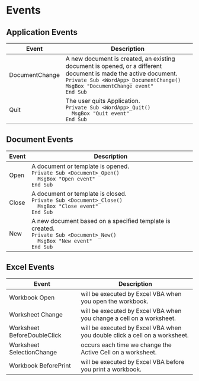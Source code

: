 # Events

## Application Events
| Event | Description| 
| --- | --- | 
| DocumentChange | A new document is created, an existing document is opened, or a different document is made the active document. <br> `Private Sub <WordApp>_DocumentChange()` <br> `MsgBox "DocumentChange event"` <br> `End Sub` | 
| Quit | The user quits Application. <br> `Private Sub <WordApp>_Quit()` <br> `  MsgBox "Quit event"` <br> `End Sub`  | 

## Document Events
| Event | Description| 
| --- | --- | 
| Open | A document or template is opened.  <br> `Private Sub <Document>_Open()` <br> `  MsgBox "Open event"` <br> `End Sub`  | 
| Close | A document or template is closed. <br> `Private Sub <Document>_Close()` <br> `  MsgBox "Close event"` <br> `End Sub` | 
| New | A new document based on a specified template is created.  <br> `Private Sub <Document>_New()` <br> `  MsgBox "New event"` <br> `End Sub` | 

## Excel Events
 | Event|Description |
 | --- | --- | 
 | Workbook Open |will be executed by Excel VBA when you open the workbook. |
 | Worksheet Change |will be executed by Excel VBA when you change a cell on a worksheet. |
 | Worksheet BeforeDoubleClick |will be executed by Excel VBA when you double click a cell on a worksheet. |
 | Worksheet SelectionChange |occurs each time we change the Active Cell on a worksheet. |
 | Workbook BeforePrint |will be executed by Excel VBA before you print a workbook. |
 
 
